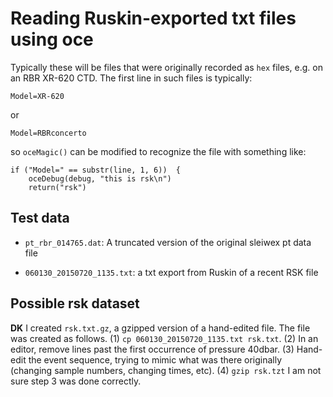 # Reading Ruskin-exported txt files using oce

Typically these will be files that were originally recorded as `hex` files, e.g. on an RBR XR-620 CTD. The first line in such files is typically:

    Model=XR-620

or

    Model=RBRconcerto

so `oceMagic()` can be modified to recognize the file with something like:

    if ("Model=" == substr(line, 1, 6))  {
        oceDebug(debug, "this is rsk\n")
        return("rsk")


## Test data

* `pt_rbr_014765.dat`: A truncated version of the original sleiwex pt data file

* `060130_20150720_1135.txt`: a txt export from Ruskin of a recent RSK file


## Possible rsk dataset

**DK** I created ``rsk.txt.gz``, a gzipped version of a hand-edited file. The
file was created as follows. (1) ``cp 060130_20150720_1135.txt rsk.txt``.  (2)
In an editor, remove lines past the first occurrence of pressure 40dbar. (3)
Hand-edit the event sequence, trying to mimic what was there originally
(changing sample numbers, changing times, etc).  (4) ``gzip rsk.tzt`` I am not
sure step 3 was done correctly.

